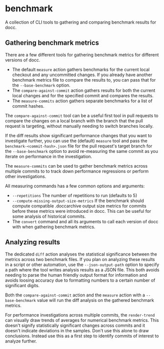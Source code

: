 # benchmark

A collection of CLI tools to gathering and comparing benchmark results for docc.

## Gathering benchmark metrics

There are a few different tools for gathering benchmark metrics for different versions of docc. 

- The default `measure` action gathers benchmarks for the current local checkout and any uncommitted changes. If you already have another benchmark metrics file to compare the results to, you can pass that for the `--base-benchmark` option.
- The `compare-against-commit` action gathers results for both the current local changes and for the specified commit and compares the results. 
- The `measure-commits` action gathers separate benchmarks for a list of commit hashes.

The `compare-against-commit` tool can be a useful first tool in pull requests to compare the changes on a local branch with the branch that the pull request is targeting, without manually needing to switch branches locally.

If the diff results show significant performance changes that you want to investigate further, you can use the (default) `measure` tool and pass the `benchmark-<commit-hash>.json` file for the pull request's target branch for the `--base-benchmark` option to avoid re-measuring the same commit as you iterate on performance in the investigation.

The `measure-commits` can be used to gather benchmark metrics across multiple commits to to track down performance regressions or perform other investigations.

All measuring commands has a few common options and arguments:
- `--repetitions` The number of repetitions to run (defaults to 5)
- `--compute-missing-output-size-metrics` If the benchmark should compute compatible .doccarchive output size metrics for commits before these metrics were introduced in docc. This can be useful for some analysis of historical commits. 
- The `convert` command and all its arguments to call each version of docc with when gathering benchmark metrics.

## Analyzing results

The dedicated `diff` action analyses the statistical significance between the metrics across two benchmark files. If you plan on analyzing these results in a script or other automation, use the `--json-output-path` option to specify a path where the tool writes analysis results as a JSON file. This both avoids needing to parse the human friendly output format for information and avoids loosing accuracy due to formatting numbers to a certain number of significant digits.

Both the `compare-against-commit` action and the `measure` action with a `--base-benchmark` value will run the diff analysis on the gathered  benchmark metrics.

For performance investigations across multiple commits, the `render-trend` can visually draw trends of averages for numerical benchmark metrics. This doesn't signify statistically significant changes across commits and it doesn't indicate deviations in the samples. Don't use this alone to draw conclusions. Instead use this as a first step to identify commits of interest to analyze further. 

<!-- Copyright (c) 2022 Apple Inc and the Swift Project authors. All Rights Reserved. -->
